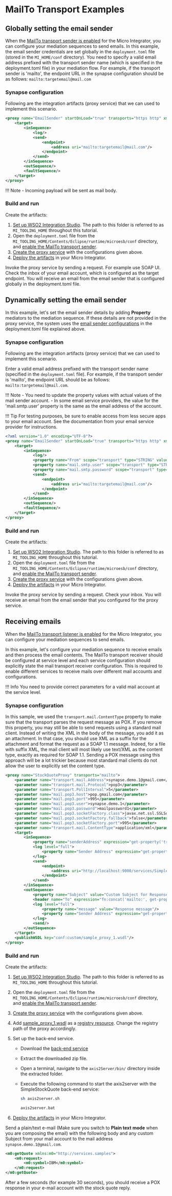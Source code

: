 # MailTo Transport Examples

## Globally setting the email sender

When the [MailTo transport sender is enabled]({{base_path}}/install-and-setup/setup/mi-setup/transport_configurations/configuring-transports/#configuring-the-mailto-transport) for the Micro Integrator, you can configure your mediation sequences to send emails. In this example, the email sender credentials are set globally in the `deployment.toml` file (stored in the `MI_HOME/conf` directory). You need to specify a valid email address prefixed with the transport sender name (which is specified in the deployment.toml file) in your mediation flow. For example, if the transport sender is 'mailto', the endpoint URL in the synapse configuration should be as follows: `mailto:targetemail@mail.com`

### Synapse configuration

Following are the integration artifacts (proxy service) that we can used to implement this scenario.

```xml
<proxy name="EmailSender" startOnLoad="true" transports="https http" xmlns="http://ws.apache.org/ns/synapse">
    <target>
        <inSequence>
            <log/>
            <send>
                <endpoint>
                    <address uri="mailto:targetemail@mail.com"/>
                </endpoint>
            </send>
        </inSequence>
        <outSequence/>
        <faultSequence/>
    </target>
</proxy>
```

!!! Note
    - Incoming payload will be sent as mail body.

### Build and run

Create the artifacts:

1. [Set up WSO2 Integration Studio]({{base_path}}/integrate/develop/installing-wso2-integration-studio). The path to this folder is referred to as `MI_TOOLING_HOME` throughout this tutorial.
2. Open the `deployment.toml` file from the `MI_TOOLING_HOME/Contents/Eclipse/runtime/microesb/conf` directory, and [enable the MailTo transport sender]({{base_path}}/install-and-setup/setup/mi-setup/transport_configurations/configuring-transports/#configuring-the-mailto-transport).
4. [Create the proxy service]({{base_path}}/integrate/develop/creating-artifacts/creating-a-proxy-service) with the configurations given above.
5. [Deploy the artifacts]({{base_path}}/integrate/develop/deploy-artifacts) in your Micro Integrator. 

Invoke the proxy service by sending a request. For example use SOAP UI. Check the inbox of your email account, which is configured as the target endpoint. You will receive an email from the email sender that is configured globally in the deployment.toml file.

## Dynamically setting the email sender

In this example, let's set the email sender details by adding **Property** mediators to the mediation sequence. If these details are not provided in the proxy service, the system uses the [email sender configurations](#globally-setting-the-email-sender) in the deployment.toml file explained above.

### Synapse configuration

Following are the integration artifacts (proxy service) that we can used to implement this scenario.

Enter a valid email address prefixed with the transport sender name (specified in the `deployment.toml` file). For example, if the transport sender is 'mailto', the endpoint URL should be as follows: `mailto:targetemail@mail.com`.

!!! Note
    -   You need to update the property values with actual values of the mail sender account.
    -   In some email service providers, the value for the 'mail.smtp.user' property is the same as the email address of the account.

!!! Tip
    For testing purposes, be sure to enable access from less secure apps to your email account. See the documentation from your email service provider for instructions.

```xml
<?xml version="1.0" encoding="UTF-8"?>
<proxy name="EmailSender" startOnLoad="true" transports="https http" xmlns="http://ws.apache.org/ns/synapse">
    <target>
        <inSequence>
            <log/>
            <property name="From" scope="transport" type="STRING" value="frommail@mail.com"/>
            <property name="mail.smtp.user" scope="transport" type="STRING" value="userID"/>
            <property name="mail.smtp.password" scope="transport" type="STRING" value="xxxxxx"/>
            <send>
                <endpoint>
                    <address uri="mailto:targetemail@mail.com"/>
                </endpoint>
            </send>
        </inSequence>
        <outSequence/>
        <faultSequence/>
    </target>
</proxy>
```
### Build and run

Create the artifacts:

1. [Set up WSO2 Integration Studio]({{base_path}}/integrate/develop/installing-wso2-integration-studio). The path to this folder is referred to as `MI_TOOLING_HOME` throughout this tutorial.
2. Open the `deployment.toml` file from the `MI_TOOLING_HOME/Contents/Eclipse/runtime/microesb/conf` directory, and [enable the MailTo transport sender]({{base_path}}/install-and-setup/setup/mi-setup/transport_configurations/configuring-transports/#configuring-the-mailto-transport).
4. [Create the proxy service]({{base_path}}/integrate/develop/creating-artifacts/creating-a-proxy-service) with the configurations given above.
5. [Deploy the artifacts]({{base_path}}/integrate/develop/deploy-artifacts) in your Micro Integrator. 

Invoke the proxy service by sending a request. Check your inbox. You will receive an email from the email sender that you configured for the proxy service.

## Receiving emails

When the [MailTo transport listener is enabled]({{base_path}}/install-and-setup/setup/mi-setup/transport_configurations/configuring-transports/#configuring-the-mailto-transport) for the Micro Integrator, you can configure your mediation sequences to send emails.

In this example, let's configure your mediation sequence to receive emails and then process the email contents. The MailTo transport receiver should be configured at service level and each service configuration should explicitly state the mail transport receiver configuration. This is required to enable different services to receive mails over different mail accounts and configurations.

!!! Info
    You need to provide correct parameters for a valid mail account at the service level.

### Synapse configuration

In this sample, we used the `transport.mail.ContentType` property to make sure that the transport parses the request message as POX. If you remove this property, you may still be able to send requests using a standard mail client. Instead of writing the XML in the body of the message, you add it as an attachment. In that case, you should use XML as a suffix for the attachment and format the request as a SOAP 1.1 message. Indeed, for a file with suffix XML, the mail client will most likely use text/XML as the content type, exactly as required for SOAP 1.1. Sending a POX message using this approach will be a lot trickier because most standard mail clients do not allow the user to explicitly set the content type.

```xml
<proxy name="StockQuoteProxy" transports="mailto">
    <parameter name="transport.mail.Address">synapse.demo.1@gmail.com</parameter>
    <parameter name="transport.mail.Protocol">pop3</parameter>
    <parameter name="transport.PollInterval">5</parameter>
    <parameter name="mail.pop3.host">pop.gmail.com</parameter>
    <parameter name="mail.pop3.port">995</parameter>
    <parameter name="mail.pop3.user">synapse.demo.1</parameter>
    <parameter name="mail.pop3.password">mailpassword1</parameter>
    <parameter name="mail.pop3.socketFactory.class">javax.net.ssl.SSLSocketFactory</parameter>
    <parameter name="mail.pop3.socketFactory.fallback">false</parameter>
    <parameter name="mail.pop3.socketFactory.port">995</parameter>
    <parameter name="transport.mail.ContentType">application/xml</parameter>
    <target>
        <inSequence>
            <property name="senderAddress" expression="get-property('transport', 'From')"/>
            <log level="full">
                <property name="Sender Address" expression="get-property('senderAddress')"/>
            </log>
            <send>
                <endpoint>
                    <address uri="http://localhost:9000/services/SimpleStockQuoteService"/>
                </endpoint>
            </send>
        </inSequence>
        <outSequence>
            <property name="Subject" value="Custom Subject for Response" scope="transport"/>
            <header name="To" expression="fn:concat('mailto:', get-property('senderAddress'))"/>
            <log level="full">
                <property name="message" value="Response message"/>
                <property name="Sender Address" expression="get-property('senderAddress')"/>
            </log>
            <send/>
        </outSequence>
    </target>
    <publishWSDL key="conf:custom/sample_proxy_1.wsdl"/>
</proxy>
```

### Build and run

Create the artifacts:

1. [Set up WSO2 Integration Studio]({{base_path}}/integrate/develop/installing-wso2-integration-studio). The path to this folder is referred to as `MI_TOOLING_HOME` throughout this tutorial.
2. Open the `deployment.toml` file from the `MI_TOOLING_HOME/Contents/Eclipse/runtime/microesb/conf` directory, and [enable the MailTo transport sender]({{base_path}}/install-and-setup/setup/mi-setup/transport_configurations/configuring-transports/#configuring-the-mailto-transport).
3. [Create the proxy service]({{base_path}}/integrate/develop/creating-artifacts/creating-a-proxy-service) with the configurations given above.
4. Add [sample_proxy_1.wsdl](https://github.com/wso2-docs/WSO2_EI/blob/master/samples-protocol-switching/sample_proxy_1.wsdl) as a [registry resource]({{base_path}}/integrate/develop/creating-artifacts/creating-registry-resources). Change the registry path of the proxy accordingly. 
5. Set up the back-end service.
   - Download the [back-end service](https://github.com/wso2-docs/WSO2_EI/blob/master/Back-End-Service/axis2Server.zip)
   
   - Extract the downloaded zip file.
   - Open a terminal, navigate to the `axis2Server/bin/` directory inside the extracted folder.
   - Execute the following command to start the axis2server with the SimpleStockQuote back-end service:
   
      ```bash tab='On MacOS/Linux/CentOS'
      sh axis2server.sh
      ```
          
      ```bash tab='On Windows'
      axis2server.bat
      ```
      
6. [Deploy the artifacts]({{base_path}}/integrate/develop/deploy-artifacts) in your Micro Integrator. 

Send a plain/text e-mail (Make sure you switch to **Plain text** **mode** when you are composing the email) with the following body and any custom Subject from your mail account to the mail address `synapse.demo.1@gmail.com`. 

```xml 
<m0:getQuote xmlns:m0="http://services.samples">
    <m0:request>
        <m0:symbol>IBM</m0:symbol>
    </m0:request>
</m0:getQuote>
```

After a few seconds (for example 30 seconds), you should receive a POX response in your e-mail account with the stock quote reply.
